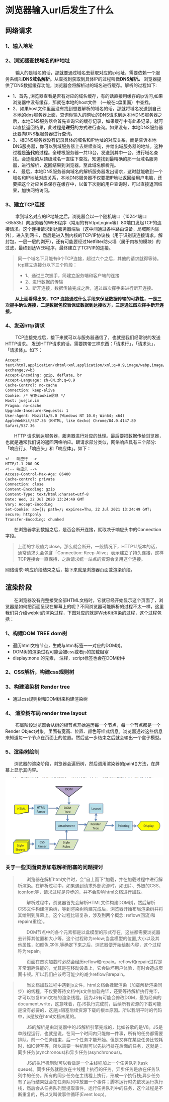 # 浏览器输入url后发生了什么

## 网络请求

### 1、输入地址

### 2、浏览器查找域名的IP地址
&emsp;&emsp; 输入的是域名的话，那就要通过域名去获取对应的ip地址，需要依赖一个服务系统叫**DNS域名解析**。从查找到获取到具体IP的过程叫做**DNS解析。** 浏览器提供了DNS数据缓存功能，浏览器会将解析过的域名进行缓存。解析的过程如下:

* 1、首先 ,浏览器查看是否有对应的域名缓存，有的话直接用缓存的ip访问,如果浏览器中没有缓存，那就在本地的host文件 （一般在c盘里面）中查找。
 * 2、如果host文件里面没有找到想要解析的域名的话，那就将域名发送到自己本地的dns服务器上面，查询你输入的网址的DNS请求到达本地DNS服务器之后，本地DNS服务器会首先查询它的缓存记录，如果缓存中有此条记录，就可以直接返回结果，此过程是**递归**的方式进行查询。如果没有，本地DNS服务器还要向DNS根服务器进行查询。
 * 3、根DNS服务器没有记录具体的域名和IP地址的对应关系，而是告诉本地DNS服务器，你可以到域服务器上去继续查询，并给出域服务器的地址。这种过程是**迭代**的过程。全球根服务器一共13台，发送到其中一台，进行域名查找。会逐级的从顶级域名一直往下查找，知道找到最精确的那一台域名服务器，进行解析，返回结果到浏览器，至此域名解析完。
 * 4、 最后，本地DNS服务器向域名的解析服务器发出请求，这时就能收到一个域名和IP地址对应关系，本地DNS服务器不仅要把IP地址返回给用户电脑，还要把这个对应关系保存在缓存中，以备下次别的用户查询时，可以直接返回结果，加快网络访问。

### 3、建立TCP连接
&emsp;&emsp; 拿到域名对应的IP地址之后，浏览器会以一个随机端口（1024<端口<65535）向服务器的WEB程序（常用的有httpd,nginx等）80端口发起TCP的连接请求。这个连接请求到达服务器端后（这中间通过各种路由设备，局域网内除外），进入到网卡，然后是进入到内核的TCP/IP协议栈（用于识别该连接请求，解封包，一层一层的剥开），还有可能要经过Netfilter防火墙（属于内核的模块）的过滤，最终到达WEB程序，最终建立了TCP/IP的连接。

> 同一个域名下只能有6个TCP连接，超过六个之后，其他的请求就得等待。
        tcp建立连接分以下三个阶段：
>* 1、通过三次握手，简建立服务端和客户端的连接
>* 2、进行数据的传输
>* 3、断开连接，数据传输完成之后，通过四次挥手来进行断开连接。

**&emsp;&emsp; 从上面看得出来，TCP 连接通过什么手段来保证数据传输的可靠性，一是三次握手确认连接，二是数据包校验保证数据到达接收方，三是通过四次挥手断开连接。**

### 4、发送http请求
&emsp; &emsp;TCP连接完成后，接下来就可以与服务器通信了，也就是我们经常说的发送HTTP请求。
发送HTTP请求的话，需要携带三样东西：「请求行」，「请求头」，「请求体」。如下：
```http
Accept: text/html,application/xhtml+xml,application/xml;q=0.9,image/webp,image/apng,*/*;q=0.8,application/signed-exchange;v=b3
Accept-Encoding: gzip, deflate, br
Accept-Language: zh-CN,zh;q=0.9
Cache-Control: no-cache
Connection: keep-alive
Cookie: /* 省略cookie信息 */
Host: juejin.im
Pragma: no-cache
Upgrade-Insecure-Requests: 1
User-Agent: Mozilla/5.0 (Windows NT 10.0; Win64; x64) AppleWebKit/537.36 (KHTML, like Gecko) Chrome/84.0.4147.89 Safari/537.36
```
&emsp;&emsp;HTTP 请求到达服务器，服务器进行对应的处理。最后要把数据传给浏览器，也就是通常我们说的返回网络响应。跟请求部分类似，网络响应具有三个部分:「响应行」、「响应头」和「响应体」。如下：
```http
<!-- 响应行 -->
HTTP/1.1 200 OK
<!-- 响应头 -->
Access-Control-Max-Age: 86400
Cache-control: private
Connection: close
Content-Encoding: gzip
Content-Type: text/html;charset=utf-8
Date: Wed, 22 Jul 2020 13:24:49 GMT
Vary: Accept-Encoding
Set-Cookie: ab={}; path=/; expires=Thu, 22 Jul 2021 13:24:49 GMT; secure; httponly
Transfer-Encoding: chunked
```
&emsp;&emsp;在浏览器拿到数据之后，是否会断开连接，就取决于响应头中的Connection字段。
> 上面的字段值为close，那么就会断开，一般情况下，HTTP1.1版本的话，通常请求头会包含「Connection: Keep-Alive」表示建立了持久连接，这样TCP连接会一直保持，之后请求统一站点的资源会复用这个连接。

网络请求-响应阶段结束之后，接下来就是浏览器页面萱渲染阶段。

## 渲染阶段
&emsp;&emsp;在浏览器没有完整接受全部HTML文档时，它就已经开始显示这个页面了，浏览器是如何把页面呈现在屏幕上的呢？不同浏览器可能解析的过程不太一样，这里我们只介绍webkit的渲染过程，下图对应的就是WebKit渲染的过程，这个过程包括： 
### 1、构建DOM TREE dom树
* 遍历html文档节点，生成与html标签一一对应的DOM树。
*  DOM树的渲染过程可能会被css或者js的加载阻塞
* display:none 的元素， 注释，script标签也会在DOM树中
### 2、CSS解析，构建css规则树
### 3、构建渲染树 Render tree
* 通过css规则树和DOM树来构建渲染树
### 4、 渲染树布局  render tree layout
&emsp;&emsp; 布局阶段浏览器会从树的根节点开始遍历每一个节点，每一个节点都是一个Render Object对象，里面有宽高、位置、颜色等样式信息。浏览器通过这些信息来知道每一个节点在页面上的位置。然后这一步结束之后就会输出一个盒子模型。
### 5、渲染树绘制
&emsp;&emsp;浏览器的渲染阶段，浏览器会遍历树，然后调用渲染器的paint()方法，在屏幕上显示其内容。

![WebKit渲染的过程](./01.png)

### 关于一些页面资源加载解析阻塞的问题探讨
>&emsp;&emsp;浏览器在解析html文件时，会”自上而下“加载，并在加载过程中进行解析渲染。在解析过程中，如果遇到请求外部资源时，如图片、外链的CSS、iconfont等，请求过程是异步的，并不会影响html文档进行加载。
>
>&emsp;&emsp;解析过程中，浏览器首先会解析HTML文件构建DOM树，然后解析CSS文件构建渲染树，等到渲染树构建完成后，浏览器开始布局渲染树并将其绘制到屏幕上。这个过程比较复杂，涉及到两个概念: reflow(回流)和repain(重绘)。
>
>&emsp;&emsp;DOM节点中的各个元素都是以盒模型的形式存在，这些都需要浏览器去计算其位置和大小等，这个过程称为relow;当盒模型的位置,大小以及其他属性，如颜色,字体,等确定下来之后，浏览器便开始绘制内容，这个过程称为repain。
>
>&emsp;&emsp;页面在首次加载时必然会经历reflow和repain。reflow和repain过程是非常消耗性能的，尤其是在移动设备上，它会破坏用户体验，有时会造成页面卡顿。所以我们应该尽可能少的减少reflow和repain。


>&emsp;&emsp;当文档加载过程中遇到js文件，html文档会挂起渲染（加载解析渲染同步）的线程，不仅要等待文档中js文件加载完毕，还要等待解析执行完毕，才可以恢复html文档的渲染线程。因为JS有可能会修改DOM，最为经典的document.write，这意味着，在JS执行完成前，后续所有资源的下载可能是没有必要的，这是js阻塞后续资源下载的根本原因。所以我明平时的代码中，js是放在html文档末尾的。
>
>&emsp;&emsp;JS的解析是由浏览器中的JS解析引擎完成的，比如谷歌的是V8。JS是单线程运行，也就是说，在同一个时间内只能做一件事，所有的任务都需要排队，前一个任务结束，后一个任务才能开始。但是又存在某些任务比较耗时，如IO读写等，所以需要一种机制可以先执行排在后面的任务，这就是：同步任务(synchronous)和异步任务(asynchronous)。
>
>&emsp;&emsp;JS的执行机制就可以看做是一个主线程加上一个任务队列(task queue)。同步任务就是放在主线程上执行的任务，异步任务是放在任务队列中的任务。所有的同步任务在主线程上执行，形成一个执行栈;异步任务有了运行结果就会在任务队列中放置一个事件；脚本运行时先依次运行执行栈，然后会从任务队列里提取事件，运行任务队列中的任务，这个过程是不断重复的，所以又叫做事件循环(Event loop)。

       

